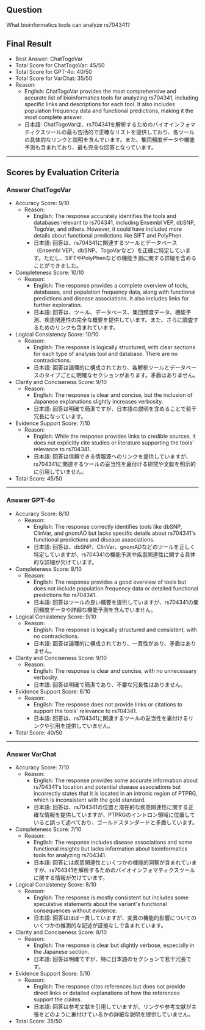 ## Question

What bioinformatics tools can analyze rs704341?

## Final Result

- Best Answer: ChatTogoVar
- Total Score for ChatTogoVar: 45/50
- Total Score for GPT-4o: 40/50
- Total Score for VarChat: 35/50
- Reason:
  - English: ChatTogoVar provides the most comprehensive and accurate list of bioinformatics tools for analyzing rs704341, including specific links and descriptions for each tool. It also includes population frequency data and functional predictions, making it the most complete answer.
  - 日本語: ChatTogoVarは、rs704341を解析するためのバイオインフォマティクスツールの最も包括的で正確なリストを提供しており、各ツールの具体的なリンクと説明を含んでいます。また、集団頻度データや機能予測も含まれており、最も完全な回答となっています。

---

## Scores by Evaluation Criteria

### Answer ChatTogoVar
- Accuracy Score: 9/10
  - Reason: 
    - English: The response accurately identifies the tools and databases relevant to rs704341, including Ensembl VEP, dbSNP, TogoVar, and others. However, it could have included more details about functional predictions like SIFT and PolyPhen.
    - 日本語: 回答は、rs704341に関連するツールとデータベース（Ensembl VEP、dbSNP、TogoVarなど）を正確に特定しています。ただし、SIFTやPolyPhenなどの機能予測に関する詳細を含めることができました。
- Completeness Score: 10/10
  - Reason: 
    - English: The response provides a complete overview of tools, databases, and population frequency data, along with functional predictions and disease associations. It also includes links for further exploration.
    - 日本語: 回答は、ツール、データベース、集団頻度データ、機能予測、疾患関連性の完全な概要を提供しています。また、さらに調査するためのリンクも含まれています。
- Logical Consistency Score: 10/10
  - Reason: 
    - English: The response is logically structured, with clear sections for each type of analysis tool and database. There are no contradictions.
    - 日本語: 回答は論理的に構成されており、各解析ツールとデータベースのタイプごとに明確なセクションがあります。矛盾はありません。
- Clarity and Conciseness Score: 9/10
  - Reason: 
    - English: The response is clear and concise, but the inclusion of Japanese explanations slightly increases verbosity.
    - 日本語: 回答は明確で簡潔ですが、日本語の説明を含めることで若干冗長になっています。
- Evidence Support Score: 7/10
  - Reason: 
    - English: While the response provides links to credible sources, it does not explicitly cite studies or literature supporting the tools' relevance to rs704341.
    - 日本語: 回答は信頼できる情報源へのリンクを提供していますが、rs704341に関連するツールの妥当性を裏付ける研究や文献を明示的に引用していません。
- Total Score: 45/50

---

### Answer GPT-4o
- Accuracy Score: 8/10
  - Reason: 
    - English: The response correctly identifies tools like dbSNP, ClinVar, and gnomAD but lacks specific details about rs704341's functional predictions and disease associations.
    - 日本語: 回答は、dbSNP、ClinVar、gnomADなどのツールを正しく特定していますが、rs704341の機能予測や疾患関連性に関する具体的な詳細が欠けています。
- Completeness Score: 8/10
  - Reason: 
    - English: The response provides a good overview of tools but does not include population frequency data or detailed functional predictions for rs704341.
    - 日本語: 回答はツールの良い概要を提供していますが、rs704341の集団頻度データや詳細な機能予測を含んでいません。
- Logical Consistency Score: 9/10
  - Reason: 
    - English: The response is logically structured and consistent, with no contradictions.
    - 日本語: 回答は論理的に構成されており、一貫性があり、矛盾はありません。
- Clarity and Conciseness Score: 9/10
  - Reason: 
    - English: The response is clear and concise, with no unnecessary verbosity.
    - 日本語: 回答は明確で簡潔であり、不要な冗長性はありません。
- Evidence Support Score: 6/10
  - Reason: 
    - English: The response does not provide links or citations to support the tools' relevance to rs704341.
    - 日本語: 回答は、rs704341に関連するツールの妥当性を裏付けるリンクや引用を提供していません。
- Total Score: 40/50

---

### Answer VarChat
- Accuracy Score: 7/10
  - Reason: 
    - English: The response provides some accurate information about rs704341's location and potential disease associations but incorrectly states that it is located in an intronic region of PTPRG, which is inconsistent with the gold standard.
    - 日本語: 回答は、rs704341の位置と潜在的な疾患関連性に関する正確な情報を提供していますが、PTPRGのイントロン領域に位置していると誤って述べており、ゴールドスタンダードと矛盾しています。
- Completeness Score: 7/10
  - Reason: 
    - English: The response includes disease associations and some functional insights but lacks information about bioinformatics tools for analyzing rs704341.
    - 日本語: 回答には疾患関連性といくつかの機能的洞察が含まれていますが、rs704341を解析するためのバイオインフォマティクスツールに関する情報が欠けています。
- Logical Consistency Score: 8/10
  - Reason: 
    - English: The response is mostly consistent but includes some speculative statements about the variant's functional consequences without evidence.
    - 日本語: 回答はほぼ一貫していますが、変異の機能的影響についてのいくつかの推測的な記述が証拠なしで含まれています。
- Clarity and Conciseness Score: 8/10
  - Reason: 
    - English: The response is clear but slightly verbose, especially in the Japanese section.
    - 日本語: 回答は明確ですが、特に日本語のセクションで若干冗長です。
- Evidence Support Score: 5/10
  - Reason: 
    - English: The response cites references but does not provide direct links or detailed explanations of how the references support the claims.
    - 日本語: 回答は参考文献を引用していますが、リンクや参考文献が主張をどのように裏付けているかの詳細な説明を提供していません。
- Total Score: 35/50